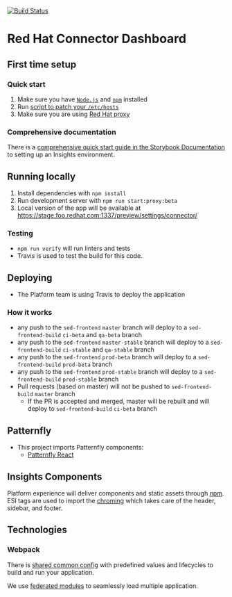 [![Build Status](https://api.travis-ci.com/RedHatInsights/sed-frontend.svg?branch=master)](https://api.travis-ci.com/RedHatInsights/sed-frontend.svg?branch=master)

# Red Hat Connector Dashboard

## First time setup

### Quick start
1. Make sure you have [`Node.js`](https://nodejs.org/en/) and [`npm`](https://www.npmjs.com/) installed
2. Run [script to patch your `/etc/hosts`](https://github.com/RedHatInsights/insights-proxy/blob/master/scripts/patch-etc-hosts.sh)
3. Make sure you are using [Red Hat proxy](http://hdn.corp.redhat.com/proxy.pac)

### Comprehensive documentation
There is a [comprehensive quick start guide in the Storybook Documentation](https://github.com/RedHatInsights/insights-frontend-storybook/blob/master/src/docs/welcome/quickStart/DOC.md) to setting up an Insights environment.

## Running locally
1. Install dependencies with `npm install`
2. Run development server with `npm run start:proxy:beta`
3. Local version of the app will be available at https://stage.foo.redhat.com:1337/preview/settings/connector/

### Testing

- `npm run verify` will run linters and tests
- Travis is used to test the build for this code.

## Deploying

- The Platform team is using Travis to deploy the application

### How it works

- any push to the `sed-frontend` `master` branch will deploy to a `sed-frontend-build` `ci-beta` and `qa-beta` branch
- any push to the `sed-frontend` `master-stable` branch will deploy to a `sed-frontend-build` `ci-stable` and `qa-stable` branch
- any push to the `sed-frontend` `prod-beta` branch will deploy to a `sed-frontend-build` `prod-beta` branch
- any push to the `sed-frontend` `prod-stable` branch will deploy to a `sed-frontend-build` `prod-stable` branch
- Pull requests (based on master) will not be pushed to `sed-frontend-build` `master` branch
  - If the PR is accepted and merged, master will be rebuilt and will deploy to `sed-frontend-build` `ci-beta` branch

## Patternfly

- This project imports Patternfly components:
  - [Patternfly React](https://github.com/patternfly/patternfly-react)

## Insights Components

Platform experience will deliver components and static assets through [npm](https://www.npmjs.com/package/@redhat-cloud-services/frontend-components). ESI tags are used to import the [chroming](https://github.com/RedHatInsights/insights-chrome) which takes care of the header, sidebar, and footer.

## Technologies

### Webpack

There is [shared common config](https://www.npmjs.com/package/@redhat-cloud-services/frontend-components-config) with predefined values and lifecycles to build and run your application.

We use [federated modules](https://webpack.js.org/concepts/module-federation/) to seamlessly load multiple application.
